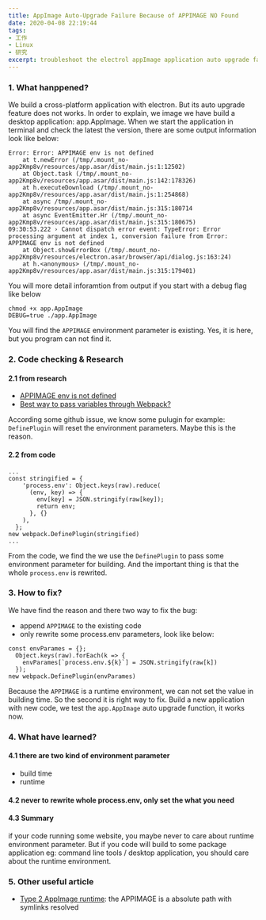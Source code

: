 ```yaml
---
title: AppImage Auto-Upgrade Failure Because of APPIMAGE NO Found
date: 2020-04-08 22:19:44
tags:
- 工作
- Linux
- 研究
excerpt: troubleshoot the electrol appImage application auto upgrade failure
---
```


### 1. What hanppened?

We build a cross-platform application with electron. But its auto upgrade feature does not works. In order to explain, we image we have build a desktop application: app.AppImage. When we start the application in terminal and check the latest the version, there are some output information look like below:

```
Error: Error: APPIMAGE env is not defined
    at t.newError (/tmp/.mount_no-app2Kmp8v/resources/app.asar/dist/main.js:1:12502)
    at Object.task (/tmp/.mount_no-app2Kmp8v/resources/app.asar/dist/main.js:142:178326)
    at h.executeDownload (/tmp/.mount_no-app2Kmp8v/resources/app.asar/dist/main.js:1:254868)
    at async /tmp/.mount_no-app2Kmp8v/resources/app.asar/dist/main.js:315:180714
    at async EventEmitter.Hr (/tmp/.mount_no-app2Kmp8v/resources/app.asar/dist/main.js:315:180675)
09:30:53.222 › Cannot dispatch error event: TypeError: Error processing argument at index 1, conversion failure from Error: APPIMAGE env is not defined
    at Object.showErrorBox (/tmp/.mount_no-app2Kmp8v/resources/electron.asar/browser/api/dialog.js:163:24)
    at h.<anonymous> (/tmp/.mount_no-app2Kmp8v/resources/app.asar/dist/main.js:315:179401)
```
You will more detail inforamtion from output if you start with a debug flag like below 
```
chmod +x app.AppImage
DEBUG=true ./app.AppImage
```
You will find the `APPIMAGE` environment parameter is existing. Yes, it is here, but you program can not find it.

### 2. Code checking & Research

#### 2.1 from research

- [APPIMAGE env is not defined ](https://github.com/electron-userland/electron-builder/issues/3167)
- [Best way to pass variables through Webpack?](https://github.com/PatrickJS/starter/issues/386)

According some github issue, we know some pulugin for example: `DefinePlugin` will reset the environment parameters. Maybe this is the reason.

#### 2.2 from code
```
...
const stringified = {
    'process.env': Object.keys(raw).reduce(
      (env, key) => {
        env[key] = JSON.stringify(raw[key]);
        return env;
      }, {}
    ),
  };
new webpack.DefinePlugin(stringified)
...
```
From the code, we find the we use the `DefinePlugin` to pass some environment parameter for building. And the important thing is that the whole `process.env` is rewrited.

### 3. How to fix?

We have find the reason and there two way to fix the bug:
- append `APPIMAGE` to the existing code
- only rewrite some process.env parameters, look like below:
```
const envParames = {};
  Object.keys(raw).forEach(k => {
    envParames[`process.env.${k}`] = JSON.stringify(raw[k])
  });
new webpack.DefinePlugin(envParames)
```
Because the `APPIMAGE` is a runtime environment, we can not set the value in building time. So the second it is right way to fix. Build a new application with new code, we test the `app.AppImage` auto upgrade function, it works now.

### 4. What have learned?

#### 4.1 there are two kind of environment parameter

- build time
- runtime

#### 4.2 never to rewrite whole process.env, only set the what you need

#### 4.3 Summary

if your code running some website, you maybe never to care about runtime environment parameter. But if you code will build to some package application eg: command line tools / desktop application, you should care about the runtime environment.

### 5. Other useful article
- [Type 2 AppImage runtime](https://docs.appimage.org/packaging-guide/environment-variables.html#id2): the APPIMAGE is a absolute path with symlinks resolved